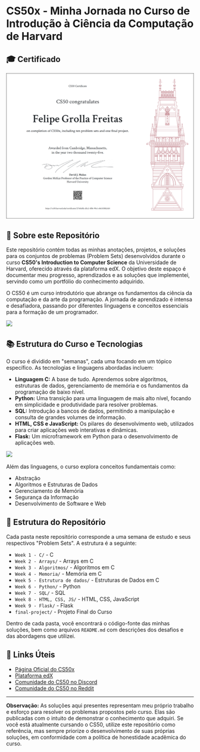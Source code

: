 # CS50x - Minha Jornada no Curso de Introdução à Ciência da Computação de Harvard

## 🎓 Certificado

<img src="CS50x Certificate.png">

## 📖 Sobre este Repositório

Este repositório contém todas as minhas anotações, projetos, e soluções para os conjuntos de problemas (Problem Sets) desenvolvidos durante o curso **CS50's Introduction to Computer Science** da Universidade de Harvard, oferecido através da plataforma edX. O objetivo deste espaço é documentar meu progresso, aprendizados e as soluções que implementei, servindo como um portfólio do conhecimento adquirido.

O CS50 é um curso introdutório que abrange os fundamentos da ciência da computação e da arte da programação. A jornada de aprendizado é intensa e desafiadora, passando por diferentes linguagens e conceitos essenciais para a formação de um programador.

<p aling="center">
  <img src="https://www.classcentral.com/report/wp-content/uploads/2022/05/cs50-2023-banner-e1673610020393.png">
</p>

## 📚 Estrutura do Curso e Tecnologias

O curso é dividido em "semanas", cada uma focando em um tópico específico. As tecnologias e linguagens abordadas incluem:

-   **Linguagem C:** A base de tudo. Aprendemos sobre algoritmos, estruturas de dados, gerenciamento de memória e os fundamentos da programação de baixo nível.
-   **Python:** Uma transição para uma linguagem de mais alto nível, focando em simplicidade e produtividade para resolver problemas.
-   **SQL:** Introdução a bancos de dados, permitindo a manipulação e consulta de grandes volumes de informação.
-   **HTML, CSS e JavaScript:** Os pilares do desenvolvimento web, utilizados para criar aplicações web interativas e dinâmicas.
-   **Flask:** Um microframework em Python para o desenvolvimento de aplicações web.

<p aling="center">
<img src="https://www.classcentral.com/report/wp-content/uploads/2022/05/cs50-2023-student-demo.png">
</p>

Além das linguagens, o curso explora conceitos fundamentais como:

-   Abstração
-   Algoritmos e Estruturas de Dados
-   Gerenciamento de Memória
-   Segurança da Informação
-   Desenvolvimento de Software e Web

## 📁 Estrutura do Repositório

Cada pasta neste repositório corresponde a uma semana de estudo e seus respectivos "Problem Sets". A estrutura é a seguinte:

-   `Week 1 - C/` - C
-   `Week 2 - Arrays/` - Arrays em C
-   `Week 3 - Algoritmos/` - Algoritmos em C
-   `Week 4 - Memoria/` - Memória em C
-   `Week 5 - Estrutura de dados/` - Estruturas de Dados em C
-   `Week 6 - Python/` - Python
-   `Week 7 - SQL/` - SQL
-   `Week 8 - HTML, CSS, JS/` - HTML, CSS, JavaScript
-   `Week 9 - Flask/` - Flask
-   `final-project/` - Projeto Final do Curso

Dentro de cada pasta, você encontrará o código-fonte das minhas soluções, bem como arquivos `README.md` com descrições dos desafios e das abordagens que utilizei.

## 🔗 Links Úteis

-   [Página Oficial do CS50x](https://cs50.harvard.edu/x/2024/)
-   [Plataforma edX](https://www.edx.org/course/introduction-computer-science-harvardx-cs50x)
-   [Comunidade do CS50 no Discord](https://discord.gg/cs50)
-   [Comunidade do CS50 no Reddit](https://www.reddit.com/r/cs50/)

---

**Observação:** As soluções aqui presentes representam meu próprio trabalho e esforço para resolver os problemas propostos pelo curso. Elas são publicadas com o intuito de demonstrar o conhecimento que adquiri. Se você está atualmente cursando o CS50, utilize este repositório como referência, mas sempre priorize o desenvolvimento de suas próprias soluções, em conformidade com a política de honestidade acadêmica do curso.
